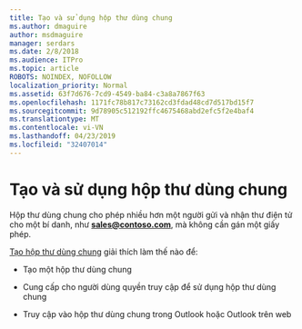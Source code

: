 ```yaml
---
title: Tạo và sử dụng hộp thư dùng chung
ms.author: dmaguire
author: msdmaguire
manager: serdars
ms.date: 2/8/2018
ms.audience: ITPro
ms.topic: article
ROBOTS: NOINDEX, NOFOLLOW
localization_priority: Normal
ms.assetid: 63f7d676-7cd9-4549-ba84-c3a8a7867f63
ms.openlocfilehash: 1171fc78b817c73162cd3fdad48cd7d517bd15f7
ms.sourcegitcommit: 9d78905c512192ffc4675468abd2efc5f2e4baf4
ms.translationtype: MT
ms.contentlocale: vi-VN
ms.lasthandoff: 04/23/2019
ms.locfileid: "32407014"
---
```

# <a name="create-and-use-a-shared-mailbox"></a>Tạo và sử dụng hộp thư dùng chung

Hộp thư dùng chung cho phép nhiều hơn một người gửi và nhận thư điện tử cho một bí danh, như **sales@contoso.com**, mà không cần gán một giấy phép.
  
[Tạo hộp thư dùng chung](https://support.office.com/article/Create-a-shared-mailbox-871a246d-3acd-4bba-948e-5de8be0544c9) giải thích làm thế nào để: 
  
- Tạo một hộp thư dùng chung
    
- Cung cấp cho người dùng quyền truy cập để sử dụng hộp thư dùng chung
    
- Truy cập vào hộp thư dùng chung trong Outlook hoặc Outlook trên web
    

